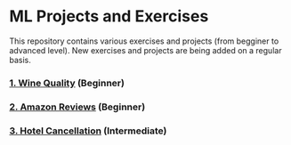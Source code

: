 # ML Projects and Exercises

This repository contains various exercises and projects (from begginer to advanced level). New exercises and projects are being added on a regular basis.

### [1. Wine Quality](https://github.com/bzkarimi/ML-Projects/tree/main/wine-quality) (Beginner)

### [2. Amazon Reviews](https://github.com/bzkarimi/ML-Projects/tree/main/amazon-reviews) (Beginner)

### [3. Hotel Cancellation](https://github.com/bzkarimi/ML-Projects/tree/main/hotel-cancellation) (Intermediate)

